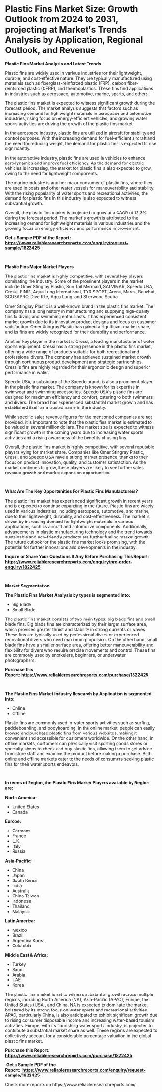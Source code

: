 <p><h1>Plastic Fins Market Size: Growth Outlook from 2024 to 2031, projecting at Market's Trends Analysis by Application, Regional Outlook, and Revenue</h1></p><p><strong>Plastic Fins Market Analysis and Latest Trends</strong></p>
<p><p>Plastic fins are widely used in various industries for their lightweight, durable, and cost-effective nature. They are typically manufactured using materials such as fiberglass-reinforced plastic (FRP), carbon fiber-reinforced plastic (CFRP), and thermoplastics. These fins find applications in industries such as aerospace, automotive, marine, sports, and others.</p><p>The plastic fins market is expected to witness significant growth during the forecast period. The market analysis suggests that factors such as increasing demand for lightweight materials in aerospace and automotive industries, rising focus on energy-efficient vehicles, and growing water sports activities are driving the growth of the plastic fins market.</p><p>In the aerospace industry, plastic fins are utilized in aircraft for stability and control purposes. With the increasing demand for fuel-efficient aircraft and the need for reducing weight, the demand for plastic fins is expected to rise significantly.</p><p>In the automotive industry, plastic fins are used in vehicles to enhance aerodynamics and improve fuel efficiency. As the demand for electric vehicles is increasing, the market for plastic fins is also expected to grow, owing to the need for lightweight components.</p><p>The marine industry is another major consumer of plastic fins, where they are used in boats and other water vessels for maneuverability and stability. With the rising popularity of water sports and recreational activities, the demand for plastic fins in this industry is also expected to witness substantial growth.</p><p>Overall, the plastic fins market is projected to grow at a CAGR of 12.3% during the forecast period. The market's growth is attributed to the increasing demand for lightweight materials in various industries and the growing focus on energy efficiency and performance improvement.</p></p>
<p><strong>Get a Sample PDF of the Report:&nbsp; <a href="https://www.reliableresearchreports.com/enquiry/request-sample/1822425">https://www.reliableresearchreports.com/enquiry/request-sample/1822425</a></strong></p>
<p>&nbsp;</p>
<p><strong>Plastic Fins Major Market Players</strong></p>
<p><p>The plastic fins market is highly competitive, with several key players dominating the industry. Some of the prominent players in the market include Omer Stingray Plastic, Sun Tail Mermaid, SALVIMAR, Speedo USA, Cressi, FINIS, Aqua Lung International, TYR SPORT, Arena, Mares, Beuchat, SCUBAPRO, Dive Rite, Aqua Lung, and Sherwood Scuba.</p><p>Omer Stingray Plastic is a well-known brand in the plastic fins market. The company has a long history in manufacturing and supplying high-quality fins to diving and swimming enthusiasts. It has experienced consistent market growth due to its innovative product designs and focus on customer satisfaction. Omer Stingray Plastic has gained a significant market share, and its fins are widely recognized for their durability and performance.</p><p>Another key player in the market is Cressi, a leading manufacturer of water sports equipment. Cressi has a strong presence in the plastic fins market, offering a wide range of products suitable for both recreational and professional divers. The company has achieved sustained market growth through continuous product development and strategic partnerships. Cressi's fins are highly regarded for their ergonomic design and superior performance in water.</p><p>Speedo USA, a subsidiary of the Speedo brand, is also a prominent player in the plastic fins market. The company is known for its expertise in swimwear and swimming accessories. Speedo USA's plastic fins are designed for maximum efficiency and comfort, catering to both swimmers and divers. The brand has experienced substantial market growth and has established itself as a trusted name in the industry.</p><p>While specific sales revenue figures for the mentioned companies are not provided, it is important to note that the plastic fins market is estimated to be valued at several million dollars. The market size is expected to witness significant growth in the coming years due to increasing water sports activities and a rising awareness of the benefits of using fins.</p><p>Overall, the plastic fins market is highly competitive, with several reputable players vying for market share. Companies like Omer Stingray Plastic, Cressi, and Speedo USA have a strong market presence, thanks to their focus on product innovation, quality, and customer satisfaction. As the market continues to grow, these players are likely to see further sales revenue growth and market expansion opportunities.</p></p>
<p>&nbsp;</p>
<p><strong>What Are The Key Opportunities For Plastic Fins Manufacturers?</strong></p>
<p><p>The plastic fins market has experienced significant growth in recent years and is expected to continue expanding in the future. Plastic fins are widely used in various industries, including aerospace, automotive, and marine, due to their lightweight, durability, and cost-effectiveness. The market is driven by increasing demand for lightweight materials in various applications, such as aircraft and automotive components. Additionally, advancements in plastic manufacturing technology and the trend towards sustainable and eco-friendly products are further fueling market growth. The future outlook for the plastic fins market looks promising, with the potential for further innovations and developments in the industry.</p></p>
<p><strong>Inquire or Share Your Questions If Any Before Purchasing This Report: <a href="https://www.reliableresearchreports.com/enquiry/pre-order-enquiry/1822425">https://www.reliableresearchreports.com/enquiry/pre-order-enquiry/1822425</a></strong></p>
<p>&nbsp;</p>
<p><strong>Market Segmentation</strong></p>
<p><strong>The Plastic Fins Market Analysis by types is segmented into:</strong></p>
<p><ul><li>Big Blade</li><li>Small Blade</li></ul></p>
<p><p>The plastic fins market consists of two main types: big blade fins and small blade fins. Big blade fins are characterized by their larger surface area, which provides greater thrust and stability in strong currents or waves. These fins are typically used by professional divers or experienced recreational divers who need maximum propulsion. On the other hand, small blade fins have a smaller surface area, offering better maneuverability and flexibility for divers who require precise movements and control. These fins are commonly used by snorkelers, beginners, or underwater photographers.</p></p>
<p><strong>Purchase this Report:&nbsp;<a href="https://www.reliableresearchreports.com/purchase/1822425">https://www.reliableresearchreports.com/purchase/1822425</a></strong></p>
<p>&nbsp;</p>
<p><strong>The Plastic Fins Market Industry Research by Application is segmented into:</strong></p>
<p><ul><li>Online</li><li>Offline</li></ul></p>
<p><p>Plastic fins are commonly used in water sports activities such as surfing, paddleboarding, and bodyboarding. In the online market, people can easily browse and purchase plastic fins from various websites, making it convenient and accessible for customers worldwide. On the other hand, in offline markets, customers can physically visit sporting goods stores or specialty shops to check and buy plastic fins, allowing them to get advice from store staff and examine the product before making a purchase. Both online and offline markets cater to the needs of consumers seeking plastic fins for their water sports endeavors.</p></p>
<p>&nbsp;</p>
<p><strong>In terms of Region, the Plastic Fins Market Players available by Region are:</strong></p>
<p>
    <p> <strong> North America: </strong>
        <ul>
            <li>United States</li>
            <li>Canada</li>
        </ul>
        </p> 
    <p> <strong> Europe: </strong>
        <ul>
            <li>Germany</li>
            <li>France</li>
            <li>U.K.</li>
            <li>Italy</li>
            <li>Russia</li>
        </ul>
        </p> 
    <p> <strong> Asia-Pacific: </strong>
        <ul>
            <li>China</li>
            <li>Japan</li>
            <li>South Korea</li>
            <li>India</li>
            <li>Australia</li>
            <li>China Taiwan</li>
            <li>Indonesia</li>
            <li>Thailand</li>
            <li>Malaysia</li>
        </ul>
        </p> 
    <p> <strong> Latin America: </strong>
        <ul>
            <li>Mexico</li>
            <li>Brazil</li>
            <li>Argentina Korea</li>
            <li>Colombia</li>
        </ul>
        </p> 
    <p> <strong> Middle East & Africa: </strong>
        <ul>
            <li>Turkey</li>
            <li>Saudi</li>
            <li>Arabia</li>
            <li>UAE</li>
            <li>Korea</li>
        </ul>
    </p>
    </p>
<p><p>The plastic fins market is set to witness substantial growth across multiple regions, including North America (NA), Asia-Pacific (APAC), Europe, the United States (USA), and China. NA is expected to dominate the market, bolstered by its strong focus on water sports and recreational activities. APAC, particularly China, is also anticipated to exhibit significant growth due to rising consumer disposable income and increasing water-based tourism activities. Europe, with its flourishing water sports industry, is projected to contribute a substantial market share as well. These regions are expected to collectively account for a considerable percentage valuation in the global plastic fins market.</p></p>
<p><strong>Purchase this Report: <a href="https://www.reliableresearchreports.com/purchase/1822425">https://www.reliableresearchreports.com/purchase/1822425</a></strong></p>
<p>&nbsp;<strong>Get a Sample PDF of the Report:&nbsp;&nbsp;<a href="https://www.reliableresearchreports.com/enquiry/request-sample/1822425">https://www.reliableresearchreports.com/enquiry/request-sample/1822425</a></strong></p>
<p><strong></strong></p>
<p>Check more reports on https://www.reliableresearchreports.com/</p>